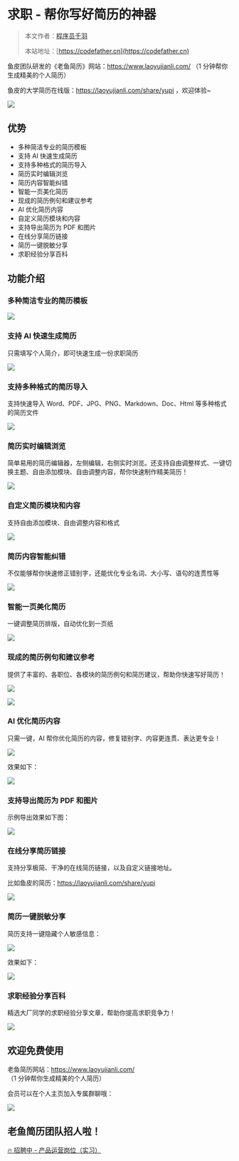 # 求职 - 帮你写好简历的神器

> 本文作者：[程序员千羽](https://yuyuanweb.feishu.cn/wiki/Abldw5WkjidySxkKxU2cQdAtnah)
>
> 本站地址：[https://codefather.cn](https://codefather.cn)

鱼皮团队研发的《老鱼简历》网站：https://www.laoyujianli.com/  （1 分钟帮你生成精美的个人简历）

鱼皮的大学简历在线版：https://laoyujianli.com/share/yupi ，欢迎体验~

![](https://pic.yupi.icu/5563/asynccode)

## 优势

- 多种简洁专业的简历模板
- 支持 AI 快速生成简历
- 支持多种格式的简历导入
- 简历实时编辑浏览
- 简历内容智能纠错
- 智能一页美化简历
- 现成的简历例句和建议参考
- AI 优化简历内容
- 自定义简历模块和内容
- 支持导出简历为 PDF 和图片
- 在线分享简历链接
- 简历一键脱敏分享
- 求职经验分享百科

## 功能介绍

### 多种简洁专业的简历模板

![](https://pic.yupi.icu/5563/asynccode)

### 支持 AI 快速生成简历

只需填写个人简介，即可快速生成一份求职简历

![](https://pic.yupi.icu/5563/asynccode)

### 支持多种格式的简历导入

支持快速导入 Word、PDF、JPG、PNG、Markdown、Doc、Html 等多种格式的简历文件

![](https://pic.yupi.icu/5563/asynccode)

### 简历实时编辑浏览

简单易用的简历编辑器，左侧编辑，右侧实时浏览。还支持自由调整样式、一键切换主题、自由添加模块、自由调整内容，帮你快速制作精美简历！

![](https://pic.yupi.icu/5563/asynccode)

### 自定义简历模块和内容

支持自由添加模块、自由调整内容和格式

![](https://pic.yupi.icu/5563/asynccode)

### 简历内容智能纠错

不仅能够帮你快速修正错别字，还能优化专业名词、大小写、语句的连贯性等

![](https://pic.yupi.icu/5563/asynccode)

### 智能一页美化简历

一键调整简历排版，自动优化到一页纸

![](https://pic.yupi.icu/5563/asynccode)

### 现成的简历例句和建议参考

提供了丰富的、各职位、各模块的简历例句和简历建议，帮助你快速写好简历！

![](https://pic.yupi.icu/5563/asynccode)

![](https://pic.yupi.icu/5563/asynccode)

### AI 优化简历内容

只需一键，AI 帮你优化简历的内容，修复错别字、内容更连贯、表达更专业！

![](https://pic.yupi.icu/5563/asynccode)

效果如下：

![](https://pic.yupi.icu/5563/asynccode)

### 支持导出简历为 PDF 和图片

示例导出效果如下图：

![](https://pic.yupi.icu/5563/asynccode)

### 在线分享简历链接

支持分享极简、干净的在线简历链接，以及自定义链接地址。

比如鱼皮的简历：https://laoyujianli.com/share/yupi

![](https://pic.yupi.icu/5563/asynccode)

### 简历一键脱敏分享

简历支持一键隐藏个人敏感信息：

![](https://pic.yupi.icu/5563/asynccode)

效果如下：

![](https://pic.yupi.icu/5563/asynccode)

### 求职经验分享百科

精选大厂同学的求职经验分享文章，帮助你提高求职竞争力！

![](https://pic.yupi.icu/5563/asynccode)

## 欢迎免费使用

老鱼简历网站：https://www.laoyujianli.com/  （1 分钟帮你生成精美的个人简历）

会员可以在个人主页加入专属群聊哦：

![](https://pic.yupi.icu/5563/asynccode)

## 老鱼简历团队招人啦！

[🔥 招聘中 - 产品运营岗位（实习）](https://yuyuanweb.feishu.cn/wiki/EpYUwByuHi3GSWkTNcpcULX6nPd) 